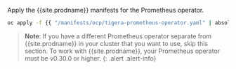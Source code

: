 Apply the {{site.prodname}} manifests for the Prometheus operator.
```bash
oc apply -f {{ "/manifests/ocp/tigera-prometheus-operator.yaml" | absolute_url }}
```

> **Note**: If you have a different Prometheus operator separate from {{site.prodname}} in your cluster that you want to use, skip this section. To work with {{site.prodname}}, your Prometheus operator must be v0.30.0 or higher.
{: .alert .alert-info}

